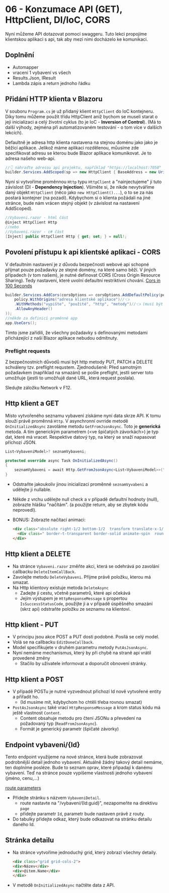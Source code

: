 # 06 - Konzumace API (GET), HttpClient, DI/IoC, CORS

Nyní můžeme API dotazovat pomocí swaggeru. Tuto lekci propojíme klientskou aplikaci s api, tak aby mezi nimi docházelo ke komunikaci.

## Doplnění

- Automapper
- vracení 1 vybavení vs všech
- Results.Json, IResult
- Lambda zápis a return jednoho řádku

## Přidání HTTP klienta v Blazoru

V souboru `Program.cs` je už přidaný klient `HttpClient` do IoC kontejneru. Díky tomu můžeme použít třídu HttpClient aniž bychom se museli starat o její inicializaci a celý životní cyklus (to je IoC - **Inversion of Control**). (Má to další výhody, zejména při automatizovaném testování - o tom více v dalších lekcích).

Defaultně je adresa http klienta nastavena na stejnou doménu jako jako je běžící aplikace. Jelikož máme aplikaci rozdělenou, můusíme zde specifikovat adresu se kterou bude Blazor aplikace komunikovat. Je to adresa našeho web-api.

```csharp
//👇 nahraďte adresou api projektu, například "https://localhost:7058"
builder.Services.AddScoped(sp => new HttpClient { BaseAddress = new Uri(builder.HostEnvironment.BaseAddress) });
```

Nyní si vytvoříme proměnnou `Http` typu `HttpClient` a "nainjectujeme" jí tuto závislost (DI - **Dependency Injection**). Všiměte si, že nikde nevytváříme daný objekt `HttpClient` (něco jako `new HttpClient()...`), o to se za nás postará kontejner (na pozadí). Kdybychom si o klienta požádali na jiné stránce, bude nám vrácen stejný objekt (v závislost na nastavení AddScoped).

```csharp
//Vybaveni.razor - html část
@inject HttpClient Http
//nebo
//Vybaveni.razor - c# část
[Inject] public HttpClient Http { get; set; } = null!;
```

## Povolení přístupu k api klientské aplikaci - CORS

V defaultním nastavení je z důvodu bezpečnosti webové api schopné příjmat pouze požadavky ze stejné domény, na které samo běží. V jiných případech (v tom našem), je nutné definovat CORS (Cross Origin Resource Sharing). Tedy nastavení, které uvolní defaultní restriktivní chování. [Cors in 100 Seconds](https://www.youtube.com/watch?v=4KHiSt0oLJ0)

```csharp
builder.Services.AddCors(corsOptions => corsOptions.AddDefaultPolicy(policy =>
    policy.WithOrigins("adresa klientské aplikace")//👈
    .WithMethods("vypište", "použité", "http", "metody")//👈 (musí být UPPERCASE)
    .AllowAnyHeader()
));
//někde za definicí proměnné app
app.UseCors();
```

Tímto jsme zařídili, že všechny požadavky s definovanými metodami přicházející z naší Blazor aplikace nebudou odmítnuty.

### Preflight requests

Z bezpečnostních důvodů musí být http metody PUT, PATCH a DELETE schváleny tzv. preflight requstem. Zjednodušeně: Před samotným požadavkem (například na smazání) se pošle preflight, jestli server toto umožňuje (jestli to umožňujě dané URL, která request poslala).

Sledujte záložku Network v F12.

## Http klient a GET

Místo vytvořeného seznamu vybavení získáme nyní data skrze API. K tomu slouží právě proměnná `Http`. V asynchronní ovrride metodě `OnInitializedAsync` zavoláme metodu `GetFromJsonAsync`. Toto je **generická** metoda. A tím generickým parametrem (<ve špičatých závorkách>) je typ dat, které má vracet. Respektive datový typ, na který se snaží napasovat příchozí JSON.

```csharp
List<VybaveniModel>? seznamVybaveni;

protected override async Task OnInitializedAsync()
{
    seznamVybaveni = await Http.GetFromJsonAsync<List<VybaveniModel>>("vybaveni");
}
```

- Odstraňte jakoukoliv jinou inicializaci proměnné `seznamVyvabeni` a udělejte ji nullable.
- Někde z vrchu udělejte null check a v případě defaultní hodnoty (null), zobrazte hlášku "načítám". (a použijte return, aby se zbytek kódu neprovedl).
- BONUS: Zobrazte načítací animaci:
  
  ```html
  <div class="absolute right-1/2 bottom-1/2  transform translate-x-1/2 translate-y-1/2 ">
    <div class=" border-t-transparent border-solid animate-spin  rounded-full border-teal-600 border-8 h-16 w-16"></div>
  </div>
  ```


## Http klient a DELETE

- Na stránce `Vybaveni.razor` změňte akci, která se odehrává po zavolání callbacku `DeleteItemCallBack`.
- Zavolejte metodu `DeleteVybaveni`. Přijme právě položku, kterou má smazat.
- Na Http klientovy existuje metoda `DeleteAsync`
  - Zadejte ji cestu, včetně parametrů, které api očekává
  - Jejím výstupem je `HttpResponseMessage` s propertou `IsSuccessStatusCode`, použijte ji a v případě úspěšného smazání (skrz api) odstraňte položku ze seznamu na klientovi.

## Http klient - PUT

- V principu jsou akce POST a PUT dosti podobné. Posílá se celý model.
- Volá se na callbacku `EditDoneCallback`.
- Model specifikujete v druhém parametru metody `PutAsJsonAsync`.
- Nyní nemáme mechanismus, který by při chybě na straně api vrátil provedené změny
  - Stačilo by uživatele informovat a doporučit obnovení stránky.

## Http klient a POST

- V případě POSTu je nutné vyzvednout přichozí Id nově vytvořené entity a přiřadit ho.
  - (Id musíme mít, kdybychom ho chtěli třeba rovnou smazat)
- `PostAsJsonAsync`  také vrací `HttpResponseMessage` a krom status kódu má ještě vlastnost `Content`.
  - Content obsahuje metodu pro čtení JSONu a převedení na požadovaný typ (`ReadFromJsonAsync`).
  - Formát je generický parametr (špičaté závorky)

## Endpoint vybaveni/{Id}

Tento endpoint využijeme na nové stránce, která bude zobrazovat podrobnější detail jednoho vybavení.
Aktuálně žádný takový detail nemáme, ten doplníme posléze. Bude to seznam oprav, které připadají k danému vybavení. Teď na stránce pouze vypíšeme vlastnosti jednoho vybavení (jméno, cenu,...)

[route parameters](https://blazor-university.com/routing/route-parameters/)

- Přidejte stránku s názvem `VybaveniDetail`.
  - route nastavte na "/vybaveni/{Id:guid}", nezapomeňte na direktivu `page`
  - přidejte parametr `Id`, parametr bude nastaven právě z routy.
- Do tabulky přidejte odkaz, který bude odkazovat na stránku detailu daného Id.

## Stránka detailu

- Na stránce vytvoříme jednoduchý grid, který zobrazí všechny detaily.

    ```html
    <div class="grid grid-cols-2"> 
    <div>Název</div>
    <div>@item.Name</div>
    </div>
    ```

- V metodě `OnInitializedAsync` načtěte data z API.
